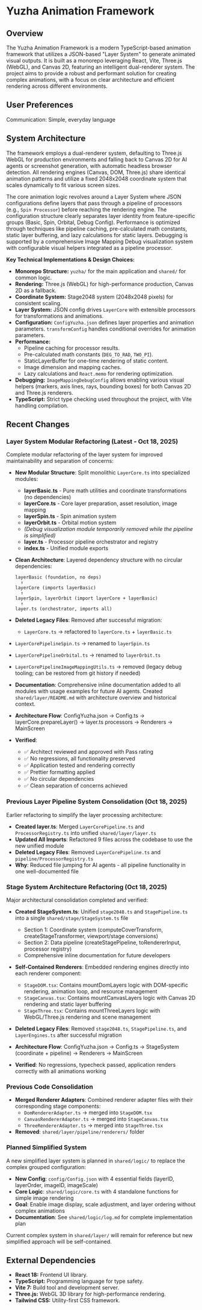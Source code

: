 # Yuzha Animation Framework

## Overview

The Yuzha Animation Framework is a modern TypeScript-based animation framework that utilizes a JSON-based "Layer System" to generate animated visual outputs. It is built as a monorepo leveraging React, Vite, Three.js (WebGL), and Canvas 2D, featuring an intelligent dual-renderer system. The project aims to provide a robust and performant solution for creating complex animations, with a focus on clear architecture and efficient rendering across different environments.

## User Preferences

Communication: Simple, everyday language

## System Architecture

The framework employs a dual-renderer system, defaulting to Three.js WebGL for production environments and falling back to Canvas 2D for AI agents or screenshot generation, with automatic headless browser detection. All rendering engines (Canvas, DOM, Three.js) share identical animation patterns and utilize a fixed 2048x2048 coordinate system that scales dynamically to fit various screen sizes.

The core animation logic revolves around a Layer System where JSON configurations define layers that pass through a pipeline of processors (e.g., `Spin Processor`) before reaching the rendering engine. The configuration structure clearly separates layer identity from feature-specific groups (Basic, Spin, Orbital, Debug Config). Performance is optimized through techniques like pipeline caching, pre-calculated math constants, static layer buffering, and lazy calculations for static layers. Debugging is supported by a comprehensive Image Mapping Debug visualization system with configurable visual helpers integrated as a pipeline processor.

**Key Technical Implementations & Design Choices:**

- **Monorepo Structure:** `yuzha/` for the main application and `shared/` for common logic.
- **Rendering:** Three.js (WebGL) for high-performance production, Canvas 2D as a fallback.
- **Coordinate System:** Stage2048 system (2048x2048 pixels) for consistent scaling.
- **Layer System:** JSON config drives `LayerCore` with extensible processors for transformations and animations.
- **Configuration:** `ConfigYuzha.json` defines layer properties and animation parameters. `transformConfig` handles conditional overrides for animation parameters.
- **Performance:**
  - Pipeline caching for processor results.
  - Pre-calculated math constants (`DEG_TO_RAD`, `TWO_PI`).
  - StaticLayerBuffer for one-time rendering of static content.
  - Image dimension and mapping caches.
  - Lazy calculations and `React.memo` for rendering optimization.
- **Debugging:** `ImageMappingDebugConfig` allows enabling various visual helpers (markers, axis lines, rays, bounding boxes) for both Canvas 2D and Three.js renderers.
- **TypeScript:** Strict type checking used throughout the project, with Vite handling compilation.

## Recent Changes

### Layer System Modular Refactoring (Latest - Oct 18, 2025)

Complete modular refactoring of the layer system for improved maintainability and separation of concerns:

- **New Modular Structure**: Split monolithic `LayerCore.ts` into specialized modules:
  - **layerBasic.ts** - Pure math utilities and coordinate transformations (no dependencies)
  - **layerCore.ts** - Core layer preparation, asset resolution, image mapping
  - **layerSpin.ts** - Spin animation system
  - **layerOrbit.ts** - Orbital motion system
  - _(Debug visualization module temporarily removed while the pipeline is simplified)_
  - **layer.ts** - Processor pipeline orchestrator and registry
  - **index.ts** - Unified module exports

- **Clean Architecture**: Layered dependency structure with no circular dependencies:

  ```
  layerBasic (foundation, no deps)
    ↑
  layerCore (imports layerBasic)
    ↑
  layerSpin, layerOrbit (import layerCore + layerBasic)
    ↑
  layer.ts (orchestrator, imports all)
  ```

- **Deleted Legacy Files**: Removed after successful migration:
  - `LayerCore.ts` → refactored to `layerCore.ts` + `layerBasic.ts`
- `LayerCorePipelineSpin.ts` → renamed to `layerSpin.ts`
- `LayerCorePipelineOrbital.ts` → renamed to `layerOrbit.ts`
- `LayerCorePipelineImageMappingUtils.ts` → removed (legacy debug tooling; can be restored from git history if needed)

- **Documentation**: Comprehensive inline documentation added to all modules with usage examples for future AI agents. Created `shared/layer/README.md` with architecture overview and historical context.

- **Architecture Flow**: ConfigYuzha.json → Config.ts → layerCore.prepareLayer() → layer.ts processors → Renderers → MainScreen

- **Verified**:
  - ✅ Architect reviewed and approved with Pass rating
  - ✅ No regressions, all functionality preserved
  - ✅ Application tested and rendering correctly
  - ✅ Prettier formatting applied
  - ✅ No circular dependencies
  - ✅ Clean separation of concerns achieved

### Previous Layer Pipeline System Consolidation (Oct 18, 2025)

Earlier refactoring to simplify the layer processing architecture:

- **Created layer.ts**: Merged `LayerCorePipeline.ts` and `ProcessorRegistry.ts` into unified `shared/layer/layer.ts`
- **Updated All Imports**: Refactored 9 files across the codebase to use the new unified module
- **Deleted Legacy Files**: Removed `LayerCorePipeline.ts` and `pipeline/ProcessorRegistry.ts`
- **Why**: Reduced file jumping for AI agents - all pipeline functionality in one well-documented file

### Stage System Architecture Refactoring (Oct 18, 2025)

Major architectural consolidation completed and verified:

- **Created StageSystem.ts**: Unified `stage2048.ts` and `StagePipeline.ts` into a single `shared/stage/StageSystem.ts` file
  - Section 1: Coordinate system (computeCoverTransform, createStageTransformer, viewport/stage conversions)
  - Section 2: Data pipeline (createStagePipeline, toRendererInput, processor registry)
  - Comprehensive inline documentation for future developers

- **Self-Contained Renderers**: Embedded rendering engines directly into each renderer component:
  - `StageDOM.tsx`: Contains mountDomLayers logic with DOM-specific rendering, animation loop, and resource management
  - `StageCanvas.tsx`: Contains mountCanvasLayers logic with Canvas 2D rendering and static layer buffering
  - `StageThree.tsx`: Contains mountThreeLayers logic with WebGL/Three.js rendering and scene management
- **Deleted Legacy Files**: Removed `stage2048.ts`, `StagePipeline.ts`, and `LayerEngines.ts` after successful migration

- **Architecture Flow**: ConfigYuzha.json → Config.ts → StageSystem (coordinate + pipeline) → Renderers → MainScreen

- **Verified**: No regressions, typecheck passed, application renders correctly with all animations working

### Previous Code Consolidation

- **Merged Renderer Adapters**: Combined renderer adapter files with their corresponding stage components:
  - `DomRendererAdapter.ts` → merged into `StageDOM.tsx`
  - `CanvasRendererAdapter.ts` → merged into `StageCanvas.tsx`
  - `ThreeRendererAdapter.ts` → merged into `StageThree.tsx`
- **Removed**: `shared/layer/pipeline/renderers/` folder

### Planned Simplified System

A new simplified layer system is planned in `shared/logic/` to replace the complex grouped configuration:

- **New Config**: `config/Config.json` with 4 essential fields (layerID, layerOrder, imageID, imageScale)
- **Core Logic**: `shared/logic/core.ts` with 4 standalone functions for simple image rendering
- **Goal**: Enable image display, scale adjustment, and layer ordering without complex animations
- **Documentation**: See `shared/logic/log.md` for complete implementation plan

Current complex system in `shared/layer/` will remain for reference but new simplified approach will be self-contained.

## External Dependencies

- **React 18:** Frontend UI library.
- **TypeScript:** Programming language for type safety.
- **Vite 7:** Build tool and development server.
- **Three.js:** WebGL 3D library for high-performance rendering.
- **Tailwind CSS:** Utility-first CSS framework.
